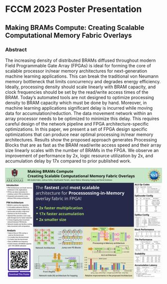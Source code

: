# FCCM 2023 Poster Presentation
## Making BRAMs Compute: Creating Scalable Computational Memory Fabric Overlays
### Abstract
The increasing density of distributed BRAMs diffused throughout modern Field
Programmable Gate Array (FPGAs) is ideal for forming the core of scalable
processor in/near memory architectures for next-generation machine learning
applications. This can break the traditional von Neumann memory bottleneck that
limits concurrency and degrades energy efficiency. Ideally, processing density
should scale linearly with BRAM capacity, and clock frequencies should be set
by the read/write access times of the BRAM. Today’s automated tools are not
designed to optimize processing density to BRAM capacity which must be done by
hand. Moreover, in machine learning applications significant delay is incurred
while moving data for accumulation/reduction. The data movement network within
an array processor needs to be optimized to minimize this delay. This requires
careful design of the network pipeline and FPGA architecture-specific
optimizations. In this paper, we present a set of FPGA design specific
optimizations that can produce near optimal processing in/near memory
architectures. Results show the proposed approach generates Processing Blocks
that are as fast as the BRAM read/write access speed and their array size
linearly scales with the number of BRAMs in the FPGA. We observe an improvement
of performance by 2x, logic resource utilization by 2x, and accumulation delay
by 17x compared to prior published work.


![Poster](https://github.com/Arafat-Kabir/FCCM-2023-Poster/blob/main/other/poster-A0.svg?raw=true)